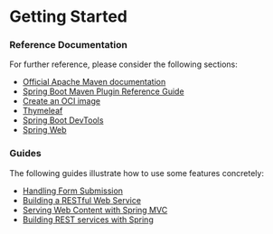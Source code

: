 # Getting Started

### Reference Documentation

For further reference, please consider the following sections:

* [Official Apache Maven documentation](https://maven.apache.org/guides/index.html)
* [Spring Boot Maven Plugin Reference Guide](https://docs.spring.io/spring-boot/docs/2.7.8-SNAPSHOT/maven-plugin/reference/html/)
* [Create an OCI image](https://docs.spring.io/spring-boot/docs/2.7.8-SNAPSHOT/maven-plugin/reference/html/#build-image)
* [Thymeleaf](https://docs.spring.io/spring-boot/docs/2.7.8-SNAPSHOT/reference/htmlsingle/#web.servlet.spring-mvc.template-engines)
* [Spring Boot DevTools](https://docs.spring.io/spring-boot/docs/2.7.8-SNAPSHOT/reference/htmlsingle/#using.devtools)
* [Spring Web](https://docs.spring.io/spring-boot/docs/2.7.8-SNAPSHOT/reference/htmlsingle/#web)

### Guides

The following guides illustrate how to use some features concretely:

* [Handling Form Submission](https://spring.io/guides/gs/handling-form-submission/)
* [Building a RESTful Web Service](https://spring.io/guides/gs/rest-service/)
* [Serving Web Content with Spring MVC](https://spring.io/guides/gs/serving-web-content/)
* [Building REST services with Spring](https://spring.io/guides/tutorials/rest/)

